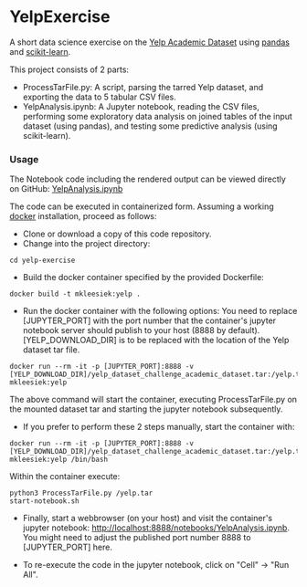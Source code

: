 # YelpExercise

A short data science exercise on the [Yelp Academic Dataset](https://www.yelp.com/dataset_challenge/dataset)
using [pandas](http://pandas.pydata.org/) and [scikit-learn](http://scikit-learn.org/).

This project consists of 2 parts:
+ ProcessTarFile.py: A script, parsing the tarred Yelp dataset, and exporting the data to 5 tabular CSV files.
+ YelpAnalysis.ipynb: A Jupyter notebook, reading the CSV files, performing some exploratory data analysis on joined tables of the input dataset (using pandas), and testing some predictive analysis (using scikit-learn).

### Usage
The Notebook code including the rendered output can be viewed directly on GitHub: [YelpAnalysis.ipynb](YelpAnalysis.ipynb)

The code can be executed in containerized form. Assuming a working [docker](https://www.docker.com/) installation, proceed as follows:
+ Clone or download a copy of this code repository.
+ Change into the project directory:
```
cd yelp-exercise
```
+ Build the docker container specified by the provided Dockerfile:
```
docker build -t mkleesiek:yelp .
```
+ Run the docker container with the following options:
You need to replace [JUPYTER_PORT] with the port number that the container's jupyter notebook server should publish to your host (8888 by default).
[YELP_DOWNLOAD_DIR] is to be replaced with the location of the Yelp dataset tar file.
```
docker run --rm -it -p [JUPYTER_PORT]:8888 -v [YELP_DOWNLOAD_DIR]/yelp_dataset_challenge_academic_dataset.tar:/yelp.tar mkleesiek:yelp
```
The above command will start the container, executing ProcessTarFile.py on the mounted dataset tar and starting the jupyter notebook subsequently.

+ If you prefer to perform these 2 steps manually, start the container with:
```
docker run --rm -it -p [JUPYTER_PORT]:8888 -v [YELP_DOWNLOAD_DIR]/yelp_dataset_challenge_academic_dataset.tar:/yelp.tar mkleesiek:yelp /bin/bash
```
Within the container execute:
```
python3 ProcessTarFile.py /yelp.tar
start-notebook.sh
```

+ Finally, start a webbrowser (on your host) and visit the container's jupyter notebook: [http://localhost:8888/notebooks/YelpAnalysis.ipynb](http://localhost:8888/notebooks/YelpAnalysis.ipynb).
You might need to adjust the published port number 8888 to [JUPYTER_PORT] here.

+ To re-execute the code in the jupyter notebook, click on "Cell" -> "Run All".
